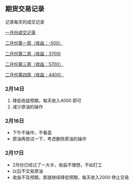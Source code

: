 ## 期货交易记录

记录每天的成交记录

[一月份成交记录](https://github.com/Ityang/Futures/blob/main/2023/202301/2023%E5%B9%B41%E6%9C%88%E4%BB%BD.md)

[二月份第一周（收益：-500）](https://github.com/Ityang/Futures/blob/main/2023/202302/2%E6%9C%88%E4%BB%BD%E7%AC%AC%E4%B8%80%E5%91%A8.md)

[二月份第二周（收益：3700)](https://github.com/Ityang/Futures/blob/main/2023/202302/2%E6%9C%88%E4%BB%BD%E7%AC%AC%E4%BA%8C%E5%91%A8.md)

[二月份第三周（收益：5700）](https://github.com/Ityang/Futures/blob/main/2023/202302/2%E6%9C%88%E4%BB%BD%E7%AC%AC%E4%B8%89%E5%91%A8.md)

[二月份第四周（收益：4400）](https://github.com/Ityang/Futures/blob/main/2023/202302/2%E6%9C%88%E4%BB%BD%E7%AC%AC%E5%9B%9B%E5%91%A8.md)

### 2月14日 

1. 降低收益预期，每天收入4000 即可
2. 减少原油的操作

### 2月16日

* 下午不操作，不看盘
* 原油再尝试一下，考虑删除原油的操作

### 2月17日

* 2月份已经过了一大半，收益不理想，不如打工
* 以后不交易原油
* 收益不及预期，那就继续降低预期，每天收入2000 停止交易
